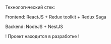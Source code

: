 Технологический стек: 

Frontend: ReactJS + Redux toolkit + Redux Saga

Backend: NodeJS + NestJS 

! Проект находится в разработке !
